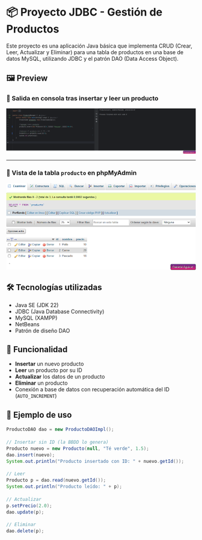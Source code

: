 # 📦 Proyecto JDBC - Gestión de Productos

Este proyecto es una aplicación Java básica que implementa CRUD (Crear, Leer, Actualizar y Eliminar) para una tabla de productos en una base de datos MySQL, utilizando JDBC y el patrón DAO (Data Access Object).

## 🖼️ Preview

### 📌 Salida en consola tras insertar y leer un producto

![Consola](JavaApplicationUF6_JDBC_01/assets/ex1.png)

---

### 📌 Vista de la tabla `producto` en phpMyAdmin

![phpMyAdmin](JavaApplicationUF6_JDBC_01/assets/ex2.png)

## 🛠️ Tecnologías utilizadas

- Java SE (JDK 22)
- JDBC (Java Database Connectivity)
- MySQL (XAMPP)
- NetBeans
- Patrón de diseño DAO


## 🧪 Funcionalidad

- **Insertar** un nuevo producto
- **Leer** un producto por su ID
- **Actualizar** los datos de un producto
- **Eliminar** un producto
- Conexión a base de datos con recuperación automática del ID (`AUTO_INCREMENT`)

## 🧵 Ejemplo de uso

```java
ProductoDAO dao = new ProductoDAOImpl();

// Insertar sin ID (la BBDD lo genera)
Producto nuevo = new Producto(null, "Té verde", 1.5);
dao.insert(nuevo);
System.out.println("Producto insertado con ID: " + nuevo.getId());

// Leer
Producto p = dao.read(nuevo.getId());
System.out.println("Producto leído: " + p);

// Actualizar
p.setPrecio(2.0);
dao.update(p);

// Eliminar
dao.delete(p);




